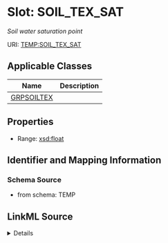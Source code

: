 # Slot: SOIL_TEX_SAT
_Soil water saturation point_


URI: [TEMP:SOIL_TEX_SAT](https://example.org/TEMP/SOIL_TEX_SAT)



<!-- no inheritance hierarchy -->




## Applicable Classes

| Name | Description |
| --- | --- |
[GRPSOILTEX](GRPSOILTEX.md) | 






## Properties

* Range: [xsd:float](xsd:float)







## Identifier and Mapping Information







### Schema Source


* from schema: TEMP




## LinkML Source

<details>
```yaml
name: SOIL_TEX_SAT
description: Soil water saturation point
from_schema: TEMP
rank: 1000
alias: SOIL_TEX_SAT
domain_of:
- GRP_SOIL_TEX
range: float
unit:
  symbol: '%vol'

```
</details>
